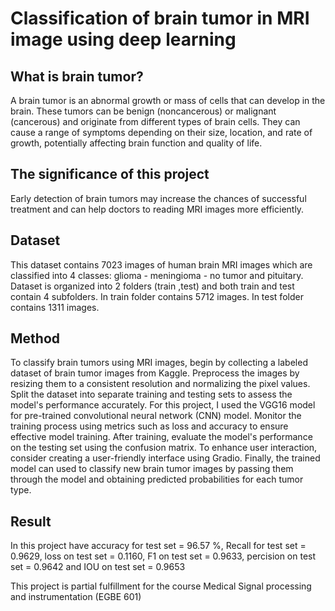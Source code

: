 # Classification of brain tumor in MRI image using deep learning

## What is brain tumor?
A brain tumor is an abnormal growth or mass of cells that can develop in the brain. These tumors can be benign (noncancerous) or malignant (cancerous) and originate from different types of brain cells. They can cause a range of symptoms depending on their size, location, and rate of growth, potentially affecting brain function and quality of life. 

## The significance of this project
Early detection of brain tumors may increase the chances of successful treatment and can help doctors to reading MRI images more efficiently.

## Dataset
This dataset contains 7023 images of human brain MRI images which are classified into 4 classes: glioma - meningioma - no tumor and pituitary. Dataset is organized into 2 folders (train ,test) and both train and test contain 4 subfolders. In train folder contains 5712 images. In test folder contains 1311 images.

## Method
To classify brain tumors using MRI images, begin by collecting a labeled dataset of brain tumor images from Kaggle. Preprocess the images by resizing them to a consistent resolution and normalizing the pixel values. Split the dataset into separate training and testing sets to assess the model's performance accurately. For this project, I used the VGG16 model for pre-trained convolutional neural network (CNN) model. Monitor the training process using metrics such as loss and accuracy to ensure effective model training. After training, evaluate the model's performance on the testing set using the confusion matrix. To enhance user interaction, consider creating a user-friendly interface using Gradio. Finally, the trained model can used to classify new brain tumor images by passing them through the model and obtaining predicted probabilities for each tumor type.

## Result
In this project have accuracy for test set = 96.57 %, Recall for test set = 0.9629, loss on test set = 0.1160, F1 on test set = 0.9633, percision on test set = 0.9642 and IOU on test set = 0.9653



This project is partial fulfillment for the course Medical Signal processing and instrumentation (EGBE 601)
